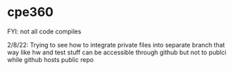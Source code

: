 # cpe360

FYI: not all code compiles

2/8/22: Trying to see how to integrate private files into separate branch that way like hw and test stuff can be accessible through github but not to publci while github hosts public repo
